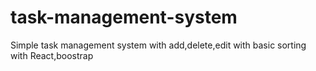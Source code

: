 # task-management-system
Simple task management system with add,delete,edit with basic sorting with React,boostrap
